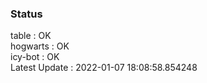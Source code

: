### Status


table : OK  
hogwarts : OK  
icy-bot : OK  
Latest Update : 2022-01-07 18:08:58.854248
